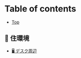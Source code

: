 # Table of contents

* [Top](README.md)

## 🏡 住環境 <a href="#home" id="home"></a>

* [🖥 デスク周辺](home/desuku.md)

